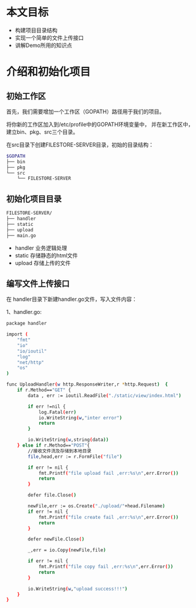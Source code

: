 # 本文目标
- 构建项目目录结构
- 实现一个简单的文件上传接口
- 讲解Demo所用的知识点

# 介绍和初始化项目

## 初始工作区
首先，我们需要增加一个工作区（GOPATH）路径用于我们的项目。

将你新的工作区加入到/etc/profile中的GOPATH环境变量中， 并在新工作区中，建立bin、pkg、src三个目录。

在src目录下创建FILESTORE-SERVER目录，初始的目录结构：
``` sh
$GOPATH
├── bin
├── pkg
└── src
    └── FILESTORE-SERVER
``` 

## 初始化项目目录	
``` sh
FILESTORE-SERVER/
├── handler
├── static
├── upload
├── main.go
``` 
- handler 业务逻辑处理
- static 存储静态的html文件
- upload 存储上传的文件

## 编写文件上传接口
在 handler目录下新建handler.go文件，写入文件内容：

1、handler.go:
``` sh
package handler

import (
	"fmt"
	"io"
	"io/ioutil"
	"log"
	"net/http"
	"os"
)

func UploadHandler(w http.ResponseWriter,r *http.Request)  {
	if r.Method=="GET" {
		data , err := ioutil.ReadFile("./static/view/index.html")

		if err !=nil {
			log.Fatal(err)
			io.WriteString(w,"inter error")
			return
		}

		io.WriteString(w,string(data))
	} else if r.Method=="POST"{
		//接收文件流及存储到本地目录
		file,head,err := r.FormFile("file")

		if err != nil {
			fmt.Printf("file upload fail ,err:%s\n",err.Error())
			return
		}

		defer file.Close()

		newFile,err := os.Create("./upload/"+head.Filename)
		if err != nil {
			fmt.Printf("file create fail ,err:%s\n",err.Error())
			return
		}

		defer newFile.Close()

		_,err = io.Copy(newFile,file)

		if err != nil {
			fmt.Printf("file copy fail ,err:%s\n",err.Error())
			return
		}

		io.WriteString(w,"upload success!!!")
	}
}

```
